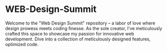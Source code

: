 # WEB-Design-Summit
Welcome to the "Web Design Summit" repository – a labor of love where design prowess meets coding finesse. As the sole creator, I've meticulously crafted this space to showcase my passion for innovative web development. Dive into a collection of meticulously designed features, optimized code.
